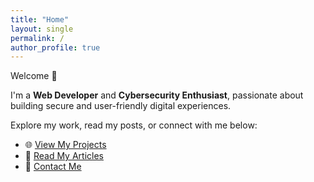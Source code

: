 ```yaml
---
title: "Home"
layout: single
permalink: /
author_profile: true
---
```


Welcome 👋  

I'm a **Web Developer** and **Cybersecurity Enthusiast**, passionate about building secure and user-friendly digital experiences.  

Explore my work, read my posts, or connect with me below:

- 🌐 [View My Projects](/projects/)
- 🧠 [Read My Articles](/articles/)
- 💼 [Contact Me](/contact/)
